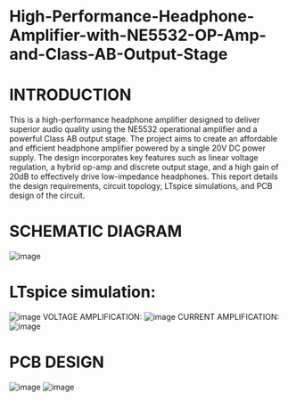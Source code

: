 # High-Performance-Headphone-Amplifier-with-NE5532-OP-Amp-and-Class-AB-Output-Stage
# INTRODUCTION
This is a high-performance headphone amplifier designed to deliver superior audio quality using the NE5532 operational amplifier and a powerful Class AB output stage. The project aims to create an affordable and efficient headphone amplifier powered by a single 20V DC power supply. The design incorporates key features such as linear voltage regulation, a hybrid op-amp and discrete output stage, and a high gain of 20dB to effectively drive low-impedance headphones. This report details the design requirements, circuit topology, LTspice simulations, and PCB design of the circuit.
# SCHEMATIC DIAGRAM
![image](https://github.com/Adish30/High-Performance-Headphone-Amplifier-with-NE5532-OP-Amp-and-Class-AB-Output-Stage/assets/114245305/e6b8aacc-87c7-4013-afec-e6ac5af871ff)
# LTspice simulation:
![image](https://github.com/Adish30/High-Performance-Headphone-Amplifier-with-NE5532-OP-Amp-and-Class-AB-Output-Stage/assets/114245305/3f76168a-39e8-4c3a-bc56-a8287d74c528)
VOLTAGE AMPLIFICATION:
![image](https://github.com/Adish30/High-Performance-Headphone-Amplifier-with-NE5532-OP-Amp-and-Class-AB-Output-Stage/assets/114245305/429c6b95-7ff7-4c66-81ff-a571491f1fe6)
CURRENT AMPLIFICATION:
![image](https://github.com/Adish30/High-Performance-Headphone-Amplifier-with-NE5532-OP-Amp-and-Class-AB-Output-Stage/assets/114245305/d4042012-de5f-483b-808a-95e63cb4939c)
# PCB DESIGN
![image](https://github.com/Adish30/High-Performance-Headphone-Amplifier-with-NE5532-OP-Amp-and-Class-AB-Output-Stage/assets/114245305/c3448c59-72d4-4dde-9226-a36c9dd8dbbb)
![image](https://github.com/Adish30/High-Performance-Headphone-Amplifier-with-NE5532-OP-Amp-and-Class-AB-Output-Stage/assets/114245305/e0bc4872-34c1-4f2b-a656-60196cc5bcaa)
